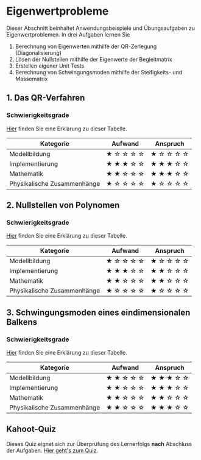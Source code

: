 # Eigenwertprobleme

Dieser Abschnitt beinhaltet Anwendungsbeispiele und Übungsaufgaben zu Eigenwertproblemen. In drei Aufgaben lernen Sie

1. Berechnung von Eigenwerten mithilfe der QR-Zerlegung (Diagonalisierung)
2. Lösen der Nullstellen mithilfe der Eigenwerte der Begleitmatrix
3. Erstellen eigener Unit Tests
4. Berechnung von Schwingungsmoden mithilfe der Steifigkeits- und Massematrix

## 1. Das QR-Verfahren

### Schwierigkeitsgrade
[Hier](content:references:schwierigkeitsgrade) finden Sie eine Erklärung zu dieser Tabelle.

|Kategorie|Aufwand|Anspruch|
|---|---|---|
|Modellbildung|&#9733; &#9734; &#9734; &#9734; &#9734; |&#9733; &#9734; &#9734; &#9734; &#9734; |
|Implementierung|&#9733; &#9733; &#9733; &#9734; &#9734; |&#9733; &#9733; &#9733; &#9734; &#9734; |
|Mathematik|&#9733; &#9733; &#9734; &#9734; &#9734; |&#9733; &#9733; &#9733; &#9734; &#9734;|
|Physikalische Zusammenhänge|&#9733; &#9734; &#9734; &#9734; &#9734;|&#9733; &#9734; &#9734; &#9734; &#9734; |

## 2. Nullstellen von Polynomen

### Schwierigkeitsgrade
[Hier](content:references:schwierigkeitsgrade) finden Sie eine Erklärung zu dieser Tabelle.

|Kategorie|Aufwand|Anspruch|
|---|---|---|
|Modellbildung|&#9733; &#9734; &#9734; &#9734; &#9734; |&#9733; &#9734; &#9734; &#9734; &#9734; |
|Implementierung|&#9733; &#9733; &#9733; &#9734; &#9734;|&#9733; &#9733; &#9734; &#9734; &#9734;|
|Mathematik|&#9733; &#9733; &#9734; &#9734; &#9734; |&#9733; &#9733; &#9734; &#9734; &#9734;|
|Physikalische Zusammenhänge|&#9733; &#9734; &#9734; &#9734; &#9734;|&#9733; &#9734; &#9734; &#9734; &#9734; |

## 3. Schwingungsmoden eines eindimensionalen Balkens

### Schwierigkeitsgrade
[Hier](content:references:schwierigkeitsgrade) finden Sie eine Erklärung zu dieser Tabelle.

|Kategorie|Aufwand|Anspruch|
|---|---|---|
|Modellbildung|&#9733; &#9733; &#9734; &#9734; &#9734; |&#9733; &#9733; &#9733; &#9734; &#9734; |
|Implementierung|&#9733; &#9733; &#9734; &#9734; &#9734;|&#9733; &#9733; &#9733; &#9734; &#9734;|
|Mathematik|&#9733; &#9733; &#9734; &#9734; &#9734; |&#9733; &#9733; &#9734; &#9734; &#9734;|
|Physikalische Zusammenhänge|&#9733; &#9733; &#9734; &#9734; &#9734;|&#9733; &#9733; &#9733; &#9734; &#9734; |

## Kahoot-Quiz

Dieses Quiz eignet sich zur Überprüfung des Lernerfolgs **nach** Abschluss der Aufgaben. [Hier geht's zum Quiz](https://create.kahoot.it/share/eigenwertprobleme-offentlich/a4aff713-e3ae-4367-ab34-c0b5c850bcfa).
